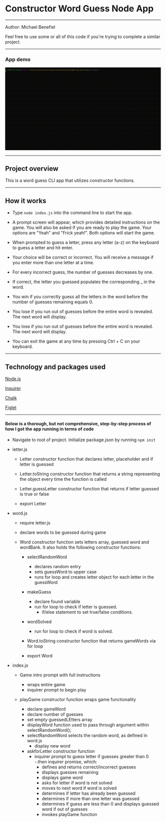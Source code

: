 <h1>Constructor Word Guess Node App</h1>


<hr>

Author: Michael Benefiel

Feel free to use some or all of this code if you're trying to complete a similar project.
<hr>

<h3> App demo </h3>

![alt text](https://raw.githubusercontent.com/mjbenefiel/WordGuessCLI/master/gif/hangmandemo.gif "Constructor Word Guess Node App")

<hr>

<h2> Project overview</h2>
This is a word guess CLI app that utilizes constructor functions.
<hr>

<h2> How it works </h2>

- Type ```node index.js``` into the command line to start the app.

- A prompt screen will appear, which provides detailed instructions on the game. You will also be asked if you are ready to play the game. Your options are "Yeah" and "Frick yeah!". Both options will start the game.
  
- When prompted to guess a letter, press any letter (a-z) on the keyboard to guess a letter and hit enter.
  
- Your choice will be correct or incorrect. You will receive a message if you enter more than one letter at a time.

- For every incorrect guess, the number of guesses decreases by one.

- If correct, the letter you guessed populates the corresponding _ in the word.

- You win if you correctly guess all the letters in the word before the number of guesses remaining equals 0.

- You lose if you run out of guesses before the entire word is revealed. The next word will display.

- You lose if you run out of guesses before the entire word is revealed. The next word will display.

- You can exit the game at any time by pressing Ctrl + C on your keyboard.

<hr>

<h2>Technology and packages used</h2>

[Node.js](https://nodejs.org/en/)

[Inquirer](https://www.npmjs.com/package/inquirer)

[Chalk](https://www.npmjs.com/package/chalk)

[Figlet](https://www.npmjs.com/package/figlet)

<hr></hr>

<h4>Below is a thorough, but not comprehensive, step-by-step process of how I got the app running in terms of code</h4>

- Navigate to root of project. Initialize package.json by running ```npm init```

- letter.js

  - Letter constructor function that declares letter, placeholder and if letter is guessed

  - Letter.toString constructor function that returns a string representing the object every time the function is called 

  - Letter.guessLetter constructor function that returns if letter guessed is true or false

  - export Letter

- word.js

  - require letter.js

  - declare words to be guessed during game

  - Word constructor function sets letters array, guessed word and wordBank. It also holds the following constructor functions: 

    - selectRandomWord
      - declares random entry
      - sets guessWord to upper case
      - runs for loop and creates letter object for each letter in the guessWord
      
    - makeGuess
      - declare found variable
      - run for loop to check if letter is guessed.
        - if/else statement to set true/false conditions.

    - wordSolved
      - run for loop to check if word is solved.

    - Word.toString constructor function that returns gameWords via for loop

    - export Word

- index.js

  - Game intro prompt with full instructions
    - wraps entire game
    - inquirer prompt to begin play
    
  - playGame constructor function wraps game functionality
    - declare gameWord
    - declare number of guesses
    - set empty guessedLEtters array
    - displayWord function used to pass through argument within selectRandomWord();
    - selectRandomWord selects the random word, as defined in word.js
      - display new word
    - askforLetter constructor function
      - inquirer prompt to guess letter if guesses greater than 0
      -.then inquirer promise, which:
        - defines and returns correct/incorrect guesses
        - displays guesses remaining
        - displays game word
        - asks for letter if word is not solved
        - moves to next word if word is solved
        - determines if letter has already been guessed
        - determines if more than one letter was guessed
        - determines if guess are less than 0 and displays guessed word if out of guesses
        - invokes playGame function

